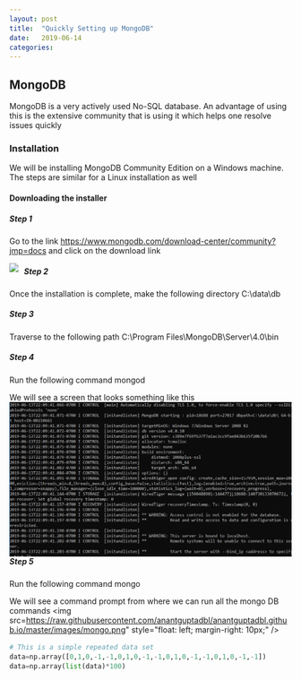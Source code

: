 ```yaml
---
layout: post
title:  "Quickly Setting up MongoDB"
date:   2019-06-14 
categories: 
---
```


## MongoDB
MongoDB is a very actively used No-SQL database. An advantage of using this is the extensive community that is using it which helps one resolve issues quickly

### Installation
We will be installing MongoDB Community Edition on a Windows machine. The steps are similar for a Linux installation as well

#### Downloading the installer

##### Step 1
Go to the link https://www.mongodb.com/download-center/community?jmp=docs
and click on the download link

<img src="https://raw.githubusercontent.com/anantguptadbl/anantguptadbl.github.io/master/images/mongoDBPage.png" style="float: left; margin-right: 10px;" />

##### Step 2
Once the installation is complete, make the following directory 
C:\data\db

##### Step 3
Traverse to the following path
C:\Program Files\MongoDB\Server\4.0\bin

##### Step 4
Run the following command
mongod

We will see a screen that looks something like this
<img src="https://raw.githubusercontent.com/anantguptadbl/anantguptadbl.github.io/master/images/mongod.png" style="float: left; margin-right: 10px;" />

##### Step 5
Run the following command
mongo

We will see a command prompt from where we can run all the mongo DB commands
<img src=https://raw.githubusercontent.com/anantguptadbl/anantguptadbl.github.io/master/images/mongo.png" style="float: left; margin-right: 10px;" />

``` python
# This is a simple repeated data set
data=np.array([0,1,0,-1,-1,0,1,0,-1,-1,0,1,0,-1,-1,0,1,0,-1,-1])
data=np.array(list(data)*100)
```
